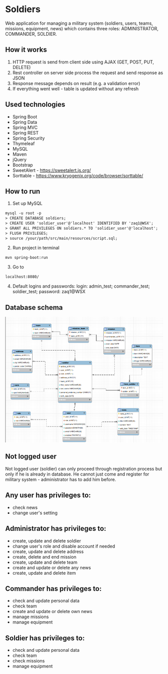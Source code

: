 # Soldiers
Web application for managing a military system (soldiers, users, teams, missions, equipment, news) which contains three roles: ADMINISTRATOR, COMMANDER, SOLDIER.
## How it works
1) HTTP request is send from client side using AJAX (GET, POST, PUT, DELETE)
2) Rest controller on server side process the request and send response as JSON
3) Response message depends on result (e.g. a validation error)
4) If everything went well - table is updated without any refresh
## Used technologies
- Spring Boot
- Spring Data
- Spring MVC
- Spring REST
- Spring Security
- Thymeleaf
- MySQL
- Maven
- jQuery
- Bootstrap
- SweetAlert - https://sweetalert.js.org/
- Sorttable - https://www.kryogenix.org/code/browser/sorttable/
## How to run
1) Set up MySQL
```
mysql -u root -p 
> CREATE DATABASE soldiers;
> CREATE USER 'soldier_user'@'localhost' IDENTIFIED BY 'zaq1@WSX';
> GRANT ALL PRIVILEGES ON soldiers.* TO 'solidier_user'@'localhost';
> FLUSH PRIVILEGES;
> source /your/path/src/main/resources/script.sql;
```
2) Run project in terminal
```
mvn spring-boot:run
```
3) Go to 
```
localhost:8080/
```
4) Default logins and passwords:
login: admin_test; commander_test; soldier_test;
password: zaq1@WSX
## Database schema
![ERD](src/main/resources/erd.png?raw=true "ERD")
## Not logged user
Not logged user (soldier) can only proceed through registration process but only if he is already in database. He cannot just come and register for military system - administrator has to add him before.
## Any user has privileges to:
- check news
- change user's setting
## Administrator has privileges to:
- create, update and delete soldier
- change user's role and disable account if needed
- create, update and delete address
- create, delete and end mission
- create, update and delete team
- create and update or delete any news
- create, update and delete item
## Commander has privileges to:
- check and update personal data
- check team
- create and update or delete own news
- manage missions
- manage equipment
## Soldier has privileges to:
- check and update personal data
- check team
- check missions
- manage equipment

